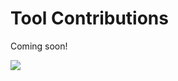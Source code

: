 # Tool Contributions

Coming soon!

<img src="https://telemetry.sharepointpnp.com/sp-dev-list-formatting/docs/contributing/tools" />